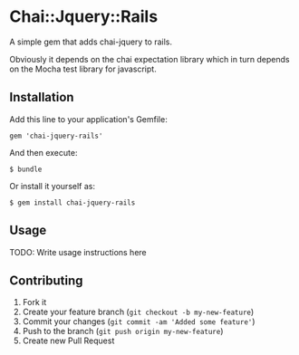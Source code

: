 # Chai::Jquery::Rails

A simple gem that adds chai-jquery to rails.

Obviously it depends on the chai expectation library which in turn depends on
the Mocha test library for javascript.

## Installation

Add this line to your application's Gemfile:

    gem 'chai-jquery-rails'

And then execute:

    $ bundle

Or install it yourself as:

    $ gem install chai-jquery-rails

## Usage

TODO: Write usage instructions here

## Contributing

1. Fork it
2. Create your feature branch (`git checkout -b my-new-feature`)
3. Commit your changes (`git commit -am 'Added some feature'`)
4. Push to the branch (`git push origin my-new-feature`)
5. Create new Pull Request
